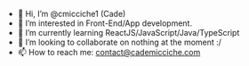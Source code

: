 - 👋 Hi, I’m @cmicciche1 (Cade)
- 👀 I’m interested in Front-End/App development.
- 🌱 I’m currently learning ReactJS/JavaScript/Java/TypeScript
- 💞️ I’m looking to collaborate on nothing at the moment :/
- 📫 How to reach me: contact@cademicciche.com

<!---
cmicciche1/cmicciche1 is a ✨ special ✨ repository because its `README.md` (this file) appears on your GitHub profile.
You can click the Preview link to take a look at your changes.
--->
